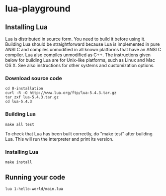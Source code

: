 # lua-playground

## Installing Lua
Lua is distributed in source form. You need to build it before using it. Building Lua should be straightforward because Lua is implemented in pure ANSI C and compiles unmodified in all known platforms that have an ANSI C compiler. Lua also compiles unmodified as C++. The instructions given below for building Lua are for Unix-like platforms, such as Linux and Mac OS X. See also instructions for other systems and customization options.

### Download source code
```
cd 0-installation
curl -R -O http://www.lua.org/ftp/lua-5.4.3.tar.gz
tar zxf lua-5.4.3.tar.gz
cd lua-5.4.3
```
### Building Lua
```
make all test
```
To check that Lua has been built correctly, do "make test" after building Lua. This will run the interpreter and print its version.
### Installing Lua
```
make install
```

## Running your code
```
lua 1-hello-world/main.lua 
```